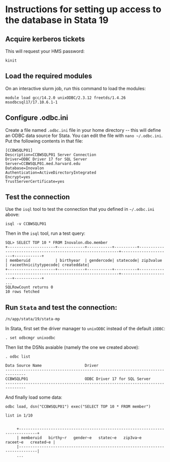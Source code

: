 # Instructions for setting up access to the database in Stata 19

## Acquire kerberos tickets

This will request your HMS password:

```
kinit
```

## Load the required modules
On an interactive slurm job, run this command to load the modules:

```
module load gcc/14.2.0 unixODBC/2.3.12 freetds/1.4.26 msodbcsql17/17.10.6.1-1
```

## Configure .odbc.ini

Create a file named `.odbc.ini` file in your home directory -- this will define an ODBC data source for Stata.  You can edit the file with `nano ~/.odbc.ini`.  Put the following contents in that file:

```
[CCBWSQLP01]
Description=CCBWSQLP01 Server Connection
Driver=ODBC Driver 17 for SQL Server
Server=CCBWSQLP01.med.harvard.edu
Database=Inovalon
Authentication=ActiveDirectoryIntegrated
Encrypt=yes
TrustServerCertificate=yes
```

## Test the connection
Use the `isql` tool to test the connection that you defined in `~/.odbc.ini` above:

```
isql -v CCBWSQLP01
```
Then in the `isql` tool, run a test query:

```
SQL> SELECT TOP 10 * FROM Inovalon.dbo.member
+---------------------+------------+-----------+----------+-------------------------------------------------------------+----------------------+------------+
| memberuid           | birthyear  | gendercode| statecode| zip3value                                                   | raceethnicitytypecode| createddate|
+---------------------+------------+-----------+----------+-------------------------------------------------------------+----------------------+------------+
...
SQLRowCount returns 0
10 rows fetched
```

## Run `Stata` and test the connection:

```
/n/app/stata/19/stata-mp
```

In Stata, first set the driver manager to `unixODBC` instead of the default `iODBC`:

```
. set odbcmgr unixodbc
```

Then list the DSNs avaiable (namely the one we created above):

```
. odbc list

Data Source Name                   Driver
-------------------------------------------------------------------------------
CCBWSQLP01                         ODBC Driver 17 for SQL Server
-------------------------------------------------------------------------------
```

And finally load some data:

```
odbc load, dsn("CCBWSQLP01") exec("SELECT TOP 10 * FROM member")

list in 1/10


     +------------------------------------------------------------------------------+
     | memberuid   birthy~r   gender~e   statec~e   zip3va~e   raceet~e   created~e |
     |------------------------------------------------------------------------------|
     ...
```